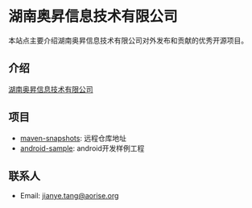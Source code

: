 # 湖南奥昇信息技术有限公司
本站点主要介绍湖南奥昇信息技术有限公司对外发布和贡献的优秀开源项目。  

## 介绍
[湖南奥昇信息技术有限公司](https://github.com/aorise-org)

## 项目
- [maven-snapshots](https://github.com/aorise-org/maven-snapshots): 远程仓库地址
- [android-sample](https://github.com/aorise-org/android-sample): android开发样例工程

## 联系人
- Email: jianye.tang@aorise.org